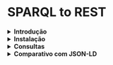 # SPARQL to REST

<details>
<summary> <b> Introdução </b> </summary>
<p>

Este projeto visa desenvolver uma prova de conceito (PoC) para exposição dos dados (triplas RDF) de um endpoint SPARQL por meio de um endpoint RESTful através do projeto [RAMOSE](https://github.com/opencitations/ramose).

O projeto RAMOSE permite o desenvolvimento ágil de APIs RESTful na linguagem Python através do framework [Flask](https://github.com/pallets/flask). Através de routing podemos mapear requisições HTTP para execução de uma query SPARQL pré-definida.

O mapeamento de URLs para as queries é realizado através de um arquivo de configuração em formato de texto. Alguns exemplos estão disponíveis [neste repositório](https://github.com/opencitations/api) da organização OpenCitations.

Além de proporcionar o acesso massivo à triplestores sem a curva de aprendizado da web semântica, é possível definir múltiplas APIs a partir de múltiplos endpoints SPARQL, permitindo integração entre diversos sistemas. O artigo base do projeto está disponível no [Semantic Web Journal](http://www.semantic-web-journal.net/content/creating-restful-apis-over-sparql-endpoints-using-ramose-0).

Para ilustrar a conversão, foi utilizado o seguinte endpoint SPARQL:

- Wikidata: https://query.wikidata.org/

</p>
</details>


<details>
<summary> <b> Instalação </b> </summary>
<p>

O primeiro passo é clonar o repositório:

```sh
git clone --recurse-submodules https://github.com/gabrielchristo/sparql-to-rest.git
```

### Backend RAMOSE

Para executar o backend RAMOSE leia os detalhes de execução [aqui](https://github.com/gabrielchristo/sparql-to-rest/blob/main/api/README.md). Com o backend iniciado deve ser possível acessar a API por:

```
http://localhost:5050/api/
```

### GUI

ToDo ...

</p>
</details>


<details>
<summary> <b> Consultas </b> </summary>
<p>

ToDo ...

```sparql
SELECT DISTINCT ?PersonLabel ?NPLabel (YEAR(?When) as ?year) ?Pic
WHERE {
  ?Person p:P166 ?NobelPrize .
  ?NobelPrize ps:P166/wdt:P279* wd:Q7191 ;
              ps:P166/rdfs:label ?NPLabel filter (lang(?NPLabel) = "en") .
  OPTIONAL {
    ?NobelPrize pq:P585 ?When .
    ?Person wdt:P18 ?Pic
  }
  SERVICE wikibase:label {
    bd:serviceParam wikibase:language "[AUTO_LANGUAGE],en" .
  }
} ORDER BY ?year
```

</p>
</details>


<details>
<summary> <b> Comparativo com JSON-LD </b> </summary>
<p>

Enquanto o JSON-LD (JavaScript Object Notation for Linked Data) busca manter a semântica de triplas e um objeto `context` para facilitar uma posterior conversão em modelos RDF, o projeto RAMOSE optou por retornar os dados em JSON com formatação livre.

É possível retornar somente as propriedades desejadas de uma query, a partir de modificações no atributo `field_type` do arquivo de configuração. Também é possível aplicar filtros de pré-processamento e pós-processamento no retorno da query SPARQL. Essa liberdade para modelagem da API pode ser benéfica para fins de manutenção e criação de uma especificação [OpenAPI](https://github.com/OAI/OpenAPI-Specification). 

</p>
</details>
